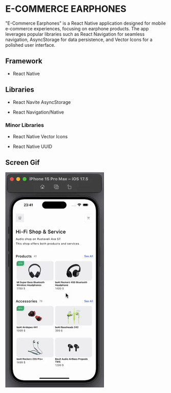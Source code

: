 <h1>E-COMMERCE EARPHONES</h1>

"E-Commerce Earphones" is a React Native application designed for mobile e-commerce experiences, focusing on earphone products. The app leverages popular libraries such as React Navigation for seamless navigation, AsyncStorage for data persistence, and Vector Icons for a polished user interface.

<h2> Framework </h2>

- React Native

<h2> Libraries </h2>

- React Navite AsyncStorage

- React Navigation/Native

<h3> Minor Libraries </h3>

- React Native Vector Icons

- React Native UUID

<h2> Screen Gif </h2>

![](com.gif)

